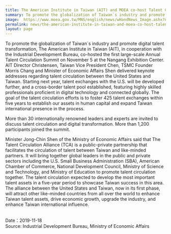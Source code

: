 ```yaml
---
title: The American Institute in Taiwan (AIT) and MOEA co-host Talent Circulation Summit, Vice President Chen Gives Remarks
summary: To promote the globalization of Taiwan`s industry and promote digital talent transformation, The American Institute in Taiwan (AIT), in cooperation with the Industrial Development Bureau, co-hosted the first large-scale Annual Talent Circulation Summit on November 5 at the Nangang Exhibition Center.
image:  https://www.moea.gov.tw/MNS/english/news/wHandNews_Image.ashx?news_id=87789&serial_no=1&thumb=1
permalink: news/the-american-institute-in-taiwan-and-moea-co-host-talent-circulation-summit-vice-president-chen-gives-remarks/
layout: page
---
```

To promote the globalization of Taiwan`s industry and promote digital talent transformation, The American Institute in Taiwan (AIT), in cooperation with the Industrial Development Bureau, co-hosted the first large-scale Annual Talent Circulation Summit on November 5 at the Nangang Exhibition Center. AIT Director Christensen, Taiwan Vice President Chen, TSMC Founder Morris Chang and Minister of Economic Affairs Shen delivered keynote addresses regarding talent circulation between the United States and Taiwan. Starting next year, talent exchanges with the U.S. will be developed further, and a cross-border talent pool established, featuring highly skilled professionals proficient in digital technology and connected globally. The goal of the talent circulation efforts is to foster 425 talent exchanges within five years to establish our assets in human capital and expand Taiwan international presence in the process.  

More than 30 internationally renowned leaders and experts are invited to discuss talent circulation and digital transformation. More than 1,200 participants joined the summit.

Minister Jong-Chin Shen of the Ministry of Economic Affairs said that The Talent Circulation Alliance (TCA) is a public-private partnership that facilitates the circulation of talent between Taiwan and like-minded partners. It will bring together global leaders in the public and private sectors including the U.S. Small Business Administration (SBA), American Chamber of Commerce, National Development Council, Ministry of Science and Technology, and Ministry of Education to promote talent circulation together. The talent circulation expected to develop the most important talent assets in a five-year period to showcase Taiwan success in this area. The alliance between the United States and Taiwan, now in its first phase, will attract other like-minded countries from all over the world to enhance Taiwan talent assets, drive economic growth, upgrade the industry, and enhance Taiwan international influence.

<br/>
Date：2019-11-18
<br/>
Source: Industrial Development Bureau, Ministry of Economic Affairs
